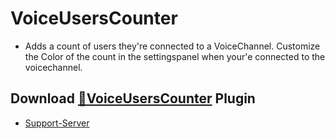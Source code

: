 # VoiceUsersCounter 
- Adds a count of users they're connected to a VoiceChannel. Customize the Color of the count in the settingspanel when your\'e connected to the voicechannel.
## Download [**🔽VoiceUsersCounter**](https://betterdiscord.net/ghdl?url=https://raw.githubusercontent.com/Strencher/BetterDiscordStuff/master/VoiceUsersCounter/VoiceUsersCounter.plugin.js) Plugin
 - [Support-Server](https://discord.gg/gvA2ree)
